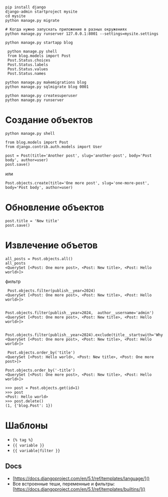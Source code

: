 ```
pip install django
django-admin startproject mysite
cd mysite 
python manage.py migrate

# Когда нужно запускать приложение в разных окружениях
python manage.py runserver 127.0.0.1:8001 --settings=mysite.settings

python manage.py startapp blog
```

```
 python manage.py shell
 from blog.models import Post
 Post.Status.choices
 Post.Status.labels
 Post.Status.values
 Post.Status.names
```

```
python manage.py makemigrations blog
python manage.py sqlmigrate blog 0001

python manage.py createsuperuser
python manage.py runserver
```

# Создание объектов

```
python manage.py shell

from blog.models import Post
from django.contrib.auth.models import User

post = Post(title='Another post', slug='another-post', body='Post body', author=user)
post.save()
```

или 
```
Post.objects.create(title='One more post', slug='one-more-post', body='Post body', author=user)
```

# Обновление объектов
```
post.title = 'New title'
post.save()
```

# Извлечение объетов
```
all_posts = Post.objects.all()
all_posts
<QuerySet [<Post: One more post>, <Post: New title>, <Post: Hello world>]>
```

фильтр
```
 Post.objects.filter(publish__year=2024)
<QuerySet [<Post: One more post>, <Post: New title>, <Post: Hello world>]>


Post.objects.filter(publish__year=2024,  author__username='admin')
<QuerySet [<Post: One more post>, <Post: New title>, <Post: Hello world>]>
```

```
 Post.objects.filter(publish__year=2024).exclude(title__startswith='Why')
<QuerySet [<Post: One more post>, <Post: New title>, <Post: Hello world>]>
```

```
 Post.objects.order_by('title')
<QuerySet [<Post: Hello world>, <Post: New title>, <Post: One more post>]>

Post.objects.order_by('-title')
<QuerySet [<Post: One more post>, <Post: New title>, <Post: Hello world>]>
```

```
>>> post = Post.objects.get(id=1)
>>> post
<Post: Hello world>
>>> post.delete()
(1, {'blog.Post': 1})
```

# Шаблоны

- `{% tag %}`
- `{{ variable }}`
- `{{ variable|filter }}`

## Docs
- [https://docs.djangoproject.com/en/5.1/ref/templates/language/]()
- Все встроенные теши, переменные и фильтры: [https://docs.djangoproject.com/en/5.1/ref/templates/builtins/]()
